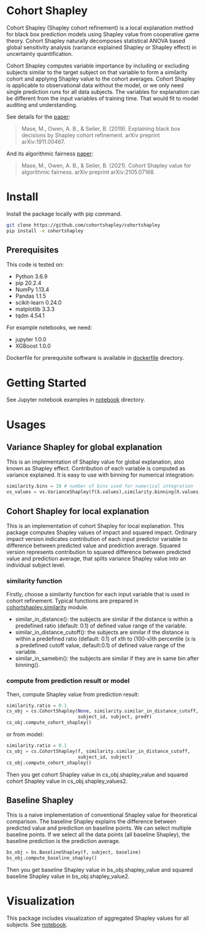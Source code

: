 # Cohort Shapley
Cohort Shapley (Shapley cohort refinement) is a local explanation method for black box prediction models using Shapley value from cooperative game theory. Cohort Shapley naturally decomposes statistical ANOVA based global sensitivity analysis (variance explained Shapley or Shapley effect) in uncertainty quantification.

Cohort Shapley computes variable importance by including or excluding subjects similar to the target subject on that variable to form a similarity cohort and applying Shapley value to the cohort averages. Cohort Shapley is applicable to observational data without the model, or we only need single prediction runs for all data subjects. The variables for explanation can be different from the input variables of training time. That would fit to model auditing and understanding.

See details for the [paper](https://arxiv.org/abs/1911.00467):
> Mase, M., Owen, A. B., & Seiler, B. (2019). Explaining black box decisions by Shapley cohort refinement. arXiv preprint arXiv:1911.00467.

And its algorithmic fairness [paper](https://arxiv.org/abs/2105.07168):
> Mase, M., Owen, A. B., & Seiler, B. (2021). Cohort Shapley value for algorithmic fairness. arXiv preprint arXiv:2105.07168.


# Install
Install the package locally with pip command.
```bash
git clone https://github.com/cohortshapley/cohortshapley
pip install -e cohortshapley
```

## Prerequisites
This code is tested on:
- Python 3.6.9
- pip 20.2.4
- NumPy 1.13.4
- Pandas 1.1.5
- scikit-learn 0.24.0
- matplotlib 3.3.3
- tqdm 4.54.1

For example notebooks, we need:
- jupyter 1.0.0
- XGBoost 1.0.0

Dockerfile for prerequisite software is available in [dockerfile](dockerfile) directory.

# Getting Started
See Jupyter notebook examples in [notebook](notebook) directory.

# Usages
## Variance Shapley for global explanation
This is an implementation of Shapley value for global explanation, also known as Shapley effect. Contribution of each variable is computed as variance explained.
It is easy to use with binning for numerical integration:
```python
similarity.bins = 10 # number of bins used for numerical integration
vs_values = vs.VarianceShapley(f(X.values),similarity.binning(X.values)[0])
```

## Cohort Shapley for local explanation
This is an implementation of cohort Shapley for local explanation.
This package computes Shapley values of impact and squared impact. Ordinary impact version indicates contribution of each input predictor variable to difference between predicted value and prediction average. Squared version represents contribution to squared difference between predicted value and prediction average, that splits variance Shapley value into an individual subject level.

### similarity function
Firstly, choose a similarity function for each input variable that is used in cohort refinement. Typical functions are prepared in [cohortshapley.similarity](cohortshapley/similarity.py) module.
- similar_in_distance(): the subjects are similar if the distance is within a predefined ratio (default: 0.1) of defined value range of the variable.
- similar_in_distance_cutoff():
the subjects are similar if the distance is within a predefined ratio (default: 0.1) of xth to (100-x)th percentile (x is a predefined cutoff value, default:0.1) of defined value range of the variable.
- similar_in_samebin():
the subjects are similar if they are in same bin after binning().

### compute from prediction result or model
Then, compute Shapley value from prediction result:
```python
similarity.ratio = 0.1
cs_obj = cs.CohortShapley(None, similarity.similar_in_distance_cutoff,
                          subject_id, subject, predY)
cs_obj.compute_cohort_shapley()
```
or from model:
```python
similarity.ratio = 0.1
cs_obj = cs.CohortShapley(f, similarity.similar_in_distance_cutoff,
                          subject_id, subject)
cs_obj.compute_cohort_shapley()
```
Then you get cohort Shapley value in cs_obj.shapley_value and squared cohort Shapley value in cs_obj.shapley_values2.

## Baseline Shapley
This is a naive implementation of conventional Shapley value for theoretical comparison. The baseline Shapley explains the difference between predicted value and prediction on baseline points. We can select multiple baseline points. If we select all the data points (all baseline Shapley), the baseline prediction is the prediction average.
```python
bs_obj = bs.BaselineShapley(f, subject, baseline)
bs_obj.compute_baseline_shapley()
```
Then you get baseline Shapley value  in bs_obj.shapley_value and squared baseline Shapley value in bs_obj.shapley_value2.

# Visualization
This package includes visualization of aggregated Shapley values for all subjects. See [notebook](notebook).
